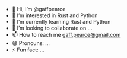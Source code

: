- 👋 Hi, I’m @gaffpearce
- 👀 I’m interested in Rust and Python
- 🌱 I’m currently learning Rust and Python
- 💞️ I’m looking to collaborate on ...
- 📫 How to reach me gaff.pearce@gmail.com
- 😄 Pronouns: ...
- ⚡ Fun fact: ...

<!---
gaffpearce/gaffpearce is a ✨ special ✨ repository because its `README.md` (this file) appears on your GitHub profile.
You can click the Preview link to take a look at your changes.
--->
